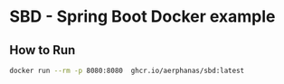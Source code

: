 # SBD - Spring Boot Docker example

## How to Run

```sh
docker run --rm -p 8080:8080  ghcr.io/aerphanas/sbd:latest
```
